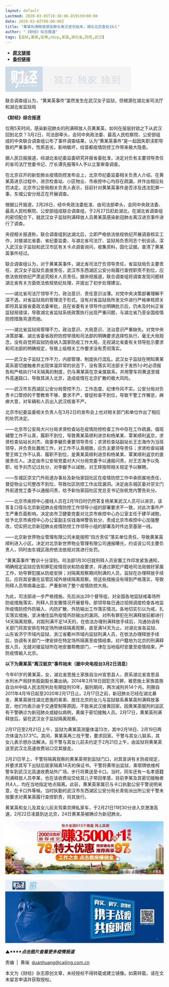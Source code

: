 ```yaml
---
layout: default
Lastmod: 2020-03-05T10:38:06.019139+00:00
date: 2020-03-02T00:00:00Z
title: "黄某刑满释放感染肺炎离汉进京始末，湖北北京查处16人"
author: "《财经》综合报道"
tags: [监狱,黄某,疫情,nbsp,某英,湖北省,防控,武汉]
---
```


* [**原文链接**](https://mp.weixin.qq.com/s/keiNBt0MHDboBxRJT3I1Vw)
* [**备份链接**](http://archive.today/9EZZJ)


![](/images/post/77e6cfb5c7ef66e00d9bd04f74961594.jpg)

联合调查组认为，“黄某英事件”虽然发生在武汉女子监狱，但根源在湖北省司法厅和湖北省监狱局

**《财经》综合报道**

仅用5天时间，感染新冠肺炎的刑满释放人员黄某英，如何在层层封锁之下从武汉回到北京？3月2日，司法部牵头，会同中央政法委、最高人民检察院、公安部组成的中央联合调查组公布了事件调查结果，认为“黄某英事件”是一起因失职渎职导致的严重事件，性质恶劣，影响极坏，给首都疫情防控工作带来极大隐患。

据人民日报报道，经湖北省纪委监委研究并报省委批准，决定对负有主要领导责任的省司法厅党委书记、厅长谭先振等9人予以立案审查调查。

在北京召开的新型肺炎疫情防控发布会上，北京市纪委监委相关负责人介绍，在黄某英进京过程中，进京检查站、小区物业、市疾控中心均存在疏漏，并作出相应处罚决定。北京市公安局相关负责人表示，目前针对黄某英事件是否涉及违法犯罪一事，东城公安分局正在开展调查。

根据公开报道，2月26日，经中央政法委批准、由司法部牵头，会同中央政法委、最高人民检察院、公安部组成联合调查组，于2月27日赶赴湖北，在湖北省调查组的密切配合下，就武汉女子监狱刑满释放人员黄某英感染新冠肺炎离汉进京事件进行了调查。

央视相关报道称，联合调查组到达湖北后，立即严格依法依规依纪开展调查核实工作，对接湖北省委、省纪委监委，与湖北省司法厅、监狱局负责同志个别谈话，深入武汉女子监狱和武汉市区有关卡点调查询问，收集资料，固化证据，查清了黄某英事件经过。

联合调查组认为，对于黄某英事件，湖北省司法厅负领导责任，省监狱局负主要责任，武汉女子监狱负直接责任，武汉市东西湖区公安分局履行查控职责不到位，应依法依规依纪严肃追究相关人员责任。据央视报道，联合调查组将调查发现问题转湖北省有关方面依法依规依纪处理，并提出了初步处理建议。

——湖北省司法厅领导不力，政治意识、责任意识淡薄。对党中央决策部署理解不深不透，对省监狱局的管理流于形式。没有对省监狱局所发文件进行严格审核把关即将其呈报省委政法委审批，且在省委有关领导作出明确批示后，仍未及时纠正省监狱局错误，导致湖北省监狱系统政策执行出现严重问题，与湖北省乃至全国疫情防控措施背道而驰。

——湖北省监狱局管理不力，政治意识、大局意识、法治意识严重缺失。对党中央决策部署、湖北省委省政府防控举措和司法部的明确要求选择性执行，毫无大局观念，没有自觉把监狱防疫纳入国家防疫工作大局，无视湖北省委有关领导批示要求和司法部的明确规定，导致上级相关工作要求没有贯彻落实。

——武汉女子监狱工作不力，内部管理、制度执行混乱。武汉女子监狱在明知黄某英系密切接触者并出现体温异常的状态下，没有落实司法部关于发热1小时必须报告和严格执行14天隔离的制度，仍与黄某英在京亲属联系，并用警车将黄送至城外高速路口，导致其进入北京，造成疫情在北京扩散的极大风险。

——武汉市东西湖区公安分局管控不力，工作态度、纪律作风不实。公安分局对负责卡口管控的干警教育不够、要求不严，督促检查不到位，导致干警工作懈怠，麻痹大意，对车辆和人员出入武汉核查不严。

北京市纪委监委相关负责人在3月2日的发布会上也对相关部门和单位作出了相应的处罚决定。

——北京市公安局大兴分局求贤检查站在疫情防控检查工作中存在工作疏漏，值班辅警工作不认真，履职不到位，导致黄某英顺利进京和杨某某、覃某顺利返京，求贤检查站站长刘杰、政委李樾负重要领导责任；求贤检查站副站长王志海作为当班领导，并负责处置岗工作，对工作不认真细致，应负主要领导责任；求贤检查站辅警王辉工作不认真、履职不到位，是黄某英顺利进京和杨某某、覃某顺利返京的直接责任人。决定由市公安局党委对大兴分局党委予以通报问责，对王志海予以免职，给予刘杰记过处分，对李樾予以诫勉，对王辉按照相关规定予以解聘。

——东城区崇文门外街道办事处及新怡家园社区在疫情防控工作中承担属地责任，督促物业公司整改不到位，导致社区防控工作出现漏洞。决定由东城区委对崇文门外街道党工委予以通报问责，给予新怡家园社区党总支书记张帆党内警告处分。

——北京市疾控中心接线人员在2月19日时仍然答复杨某某武汉人员可以进京，该答复口径与北京新冠肺炎疫情防控工作领导小组的部署要求不一致，对此次事件产生严重负面影响。决定由市卫健委党委对北京市疾控中心办公室主任于建平诫勉，给予北京市疾控中心办公室副主任钱海坤警告处分，责成北京市疾控中心加强整改，切实把北京新冠肺炎疫情防控工作领导小组的部署及时传达至基层一线。

——北京新世界物业管理有限公司未能按照“四方责任”落实单位责任，导致黄某英顺利进入小区。决定对北京新世界物业管理有限公司通报曝光，约谈该公司主要负责人，同时由东城区政府依法依规对其进行处罚。

“黄某英事件”教训十分深刻。司法部1月30日就刑释人员安置工作印发紧急通知，明确规定监狱应告知罪犯疫情现状和防疫要求，并通过罪犯户籍地司法局做好家属工作，劝导罪犯服从防疫安排；对隔离观察期间刑满的人员，监狱在办理释放手续后，应将其安置在监管区域外继续隔离观察。但这些措施没有得到严格落实，导致刑释人员带病毒出监，严重影响了整个疫情防控大局。

为此，司法部进一步严格措施，先后派出28个督导组，对全国各地监狱戒毒场所防疫措施落实、刑释人员安置情况开展督导。部领导每日通过视频调度检查各地监所疫情防控外防输入、内防扩散、外防输出工作落实情况。各地切实引以为戒，扎实落实措施，坚决堵住监所疫情外防输出的漏洞，对所有罪犯在刑满释放前都进行14天隔离观察。对距刑满不足14天的，在依法办理刑满释放手续后，沟通协调有关部门将其安排在特定场所继续隔离观察，直至满14天为止。对湖北省各监狱、山东省济宁市域内监狱、浙江省衢州市域内监狱刑满人员，在依法办理释放手续后，协调有关部门一律安排在特定场所隔离至疫情结束。对户籍地为北京的刑满释放人员，无缝对接监狱所在地安置帮教部门，一律在当地临时安置至疫情结束，严防疫情输入北京。

**以下为黄某英“离汉抵京”事件始末（据中央电视台3月2日消息）**

今年61岁的黄某英，女，湖北省恩施土家族自治州宣恩县人，原系湖北省宣恩县水利水产局财务股副股长兼出纳。2014年2月18日因犯贪污罪，被恩施土家族苗族自治州中级人民法院判处有期徒刑10年，服刑期间，两次减刑共14个月。刑期自2011年4月18日起至2020年2月17日止。2月17日之前，新冠肺炎已经在湖北暴发，黄某英居住湖北恩施的弟弟、居住北京的女儿与监狱联系黄某英刑满释放事宜，他们均表示由于交通管制等原因，不能来武汉接黄回家。因黄某英服刑的监区有干警确诊为新冠肺炎或疑似病例，黄属于密切接触人员。2月17日，黄某英刑满释放后，留在武汉女子监狱隔离观察。

2月17日至2月21日上午，监狱为黄某英测量体温13次，其中2月18日、2月19日两次体温为37.3°C。其间，黄某英再三找干警，要求回家。干警与其女儿联系，其女儿表示想办法解决。后干警与其女儿前夫约定于2月21日上午，由监狱将黄某英送至武汉北高速收费站口交其接走。

2月21日早上，干警将隔离观察的黄某英带到监狱门口，对其宣讲有关防疫规定，并要求其写下出狱后居家隔离14天的保证书。干警将黄带出监狱，乘鄂牌依维柯警车到武汉北高速收费站外广场，步行将黄送至卡口。当时，同车还有一名孝感籍刑满释放人员李某，也在该收费站交给其儿子带回孝感，目前李某及其密切接触者共4人，均在当地指定地点隔离。此前，黄某英家属已与卡口执勤公安干警说明来意，在卡口外等候。当时执勤的武汉市东西湖区公安分局长青街派出所公安干警未按要求对黄某英履行查控职责，将其放行。

黄某英和女儿及其女儿前夫驾乘京牌私家车，于2月21日11时30分进入京港澳高速，2月22日凌晨到达北京，24日黄某英被确诊为新冠肺炎。

[![](/images/post/ed311d982321307c50ace64123271900.jpg)](https://appd.evergrande.com/makePost_pro/index.html#/page?jsUrl=hftzxj0228&channel=9173)

[![](/images/post/4d24a5670c9a87791ea8b757d030c0d3.jpg)](https://mp.weixin.qq.com/mp/homepage?__biz=MjM5NDU5NTM4MQ==&hid=29&sn=21c0f34c737748fe3b2c372bb40ae622)  

**▲****_点击图片查看更多疫情报道_**

  

  

责编  |  黄端  duanhuang@caijing.com.cn

本文为《财经》杂志原创文章，未经授权不得转载或建立镜像。如需转载，请在文末留言申请并获取授权。

